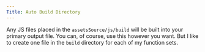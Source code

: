 ```yaml
---
Title: Auto Build Directory
---
```


Any JS files placed in the `assetsSource/js/build` will be built into your primary output file. You can, of course, use this however you want. But I like to create one file in the `build` directory for each of my function sets.
